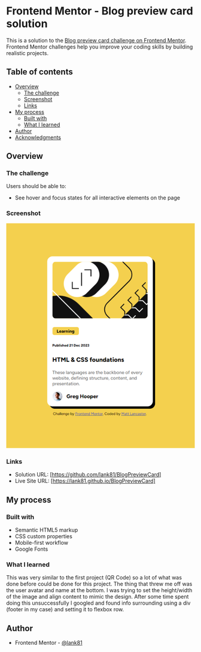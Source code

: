 # Frontend Mentor - Blog preview card solution

This is a solution to the [Blog preview card challenge on Frontend Mentor](https://www.frontendmentor.io/challenges/blog-preview-card-ckPaj01IcS). Frontend Mentor challenges help you improve your coding skills by building realistic projects. 

## Table of contents

- [Overview](#overview)
  - [The challenge](#the-challenge)
  - [Screenshot](#screenshot)
  - [Links](#links)
- [My process](#my-process)
  - [Built with](#built-with)
  - [What I learned](#what-i-learned)
- [Author](#author)
- [Acknowledgments](#acknowledgments)

## Overview

### The challenge

Users should be able to:

- See hover and focus states for all interactive elements on the page

### Screenshot

![](./assets/images/blog_preview_card.png)

### Links

- Solution URL: [https://github.com/lank81/BlogPreviewCard]
- Live Site URL: [https://lank81.github.io/BlogPreviewCard]

## My process

### Built with

- Semantic HTML5 markup
- CSS custom properties
- Mobile-first workflow
- Google Fonts

### What I learned

This was very similar to the first project (QR Code) so a lot of what was done before could be done for this project.  The thing that threw me off was the user avatar and name at the bottom.  I was trying to set the height/width of the image and align content to mimic the design.  After some time spent doing this unsuccessfully I googled and found info surrounding using a div (footer in my case) and setting it to flexbox row.

## Author

- Frontend Mentor - [@lank81](https://www.frontendmentor.io/profile/lank81)

